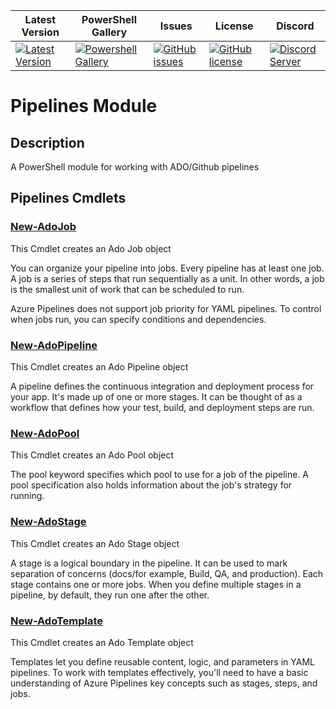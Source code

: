 | Latest Version | PowerShell Gallery | Issues | License | Discord |
|-----------------|----------------|----------------|----------------|----------------|
| [![Latest Version](https://img.shields.io/github/v/tag/mod-posh/Pipelines)](https://github.com/mod-posh/Pipelines/tags) | [![Powershell Gallery](https://img.shields.io/powershellgallery/dt/Pipelines)](https://www.powershellgallery.com/packages/Pipelines) | [![GitHub issues](https://img.shields.io/github/issues/mod-posh/Pipelines)](https://github.com/mod-posh/Pipelines/issues) | [![GitHub license](https://img.shields.io/github/license/mod-posh/Pipelines)](https://github.com/mod-posh/Pipelines/blob/master/LICENSE) | [![Discord Server](https://assets-global.website-files.com/6257adef93867e50d84d30e2/636e0b5493894cf60b300587_full_logo_white_RGB.svg)](https://discord.com/channels/1044305359021555793/1044305781627035811) |
# Pipelines Module

## Description

A PowerShell module for working with ADO/Github pipelines

## Pipelines Cmdlets

### [New-AdoJob](docs/New-AdoJob.md)

This Cmdlet creates an Ado Job object

You can organize your pipeline into jobs. Every pipeline has at least one job.
A job is a series of steps that run sequentially as a unit. In other words, a
job is the smallest unit of work that can be scheduled to run.

Azure Pipelines does not support job priority for YAML pipelines. To control
when jobs run, you can specify conditions and dependencies.

### [New-AdoPipeline](docs/New-AdoPipeline.md)

This Cmdlet creates an Ado Pipeline object

A pipeline defines the continuous integration and deployment process for your
app. It's made up of one or more stages. It can be thought of as a workflow that
defines how your test, build, and deployment steps are run.

### [New-AdoPool](docs/New-AdoPool.md)

This Cmdlet creates an Ado Pool object

The pool keyword specifies which pool to use for a job of the pipeline. A pool
specification also holds information about the job's strategy for running.

### [New-AdoStage](docs/New-AdoStage.md)

This Cmdlet creates an Ado Stage object

A stage is a logical boundary in the pipeline. It can be used to mark separation
of concerns (docs/for example, Build, QA, and production). Each stage contains one or
more jobs. When you define multiple stages in a pipeline, by default, they run
one after the other.

### [New-AdoTemplate](docs/New-AdoTemplate.md)

This Cmdlet creates an Ado Template object

Templates let you define reusable content, logic, and parameters in YAML pipelines.
To work with templates effectively, you'll need to have a basic understanding of
Azure Pipelines key concepts such as stages, steps, and jobs.

